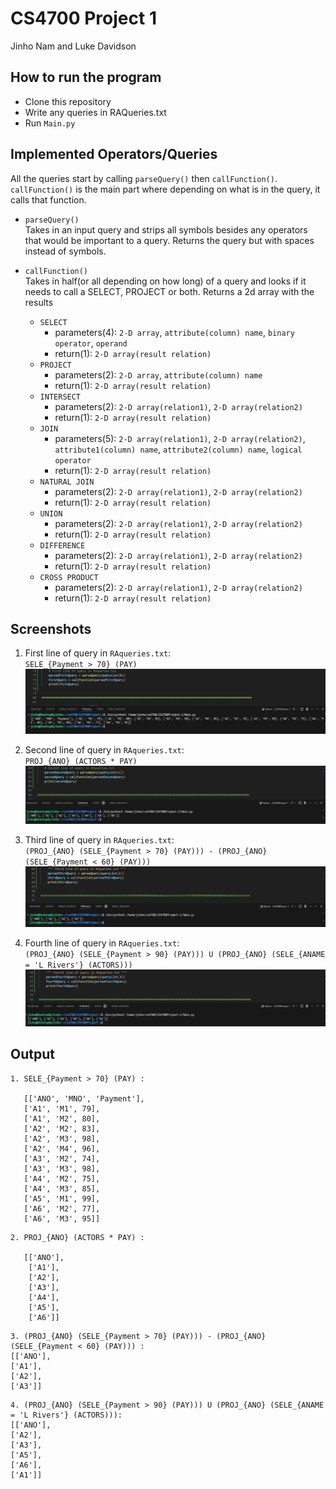 # CS4700 Project 1
Jinho Nam and Luke Davidson


## How to run the program
- Clone this repository
- Write any queries in RAQueries.txt
- Run `Main.py`

## Implemented Operators/Queries
All the queries start by calling `parseQuery()` then `callFunction()`. `callFunction()` is the main part where depending on what is in the query, it calls that function. <br />
* `parseQuery()` <br />
   Takes in an input query and strips all symbols besides any operators that would be important to a query. Returns the query but with spaces instead of symbols. <br />
* `callFunction()`<br />
   Takes in half(or all depending on how long) of a query and looks if it needs to call a SELECT, PROJECT or both. Returns a 2d array with the results

    * `SELECT` <br />
      - parameters(4): `2-D array`, `attribute(column) name`, `binary operator`, `operand`
      - return(1): `2-D array(result relation)`
    * `PROJECT` <br />
      - parameters(2): `2-D array`, `attribute(column) name` 
      - return(1): `2-D array(result relation)`
    * `INTERSECT` <br />
      - parameters(2): `2-D array(relation1)`, `2-D array(relation2)`
      - return(1): `2-D array(result relation)`
    * `JOIN` <br />
      - parameters(5): `2-D array(relation1)`, `2-D array(relation2)`, `attribute1(column) name`, `attribute2(column) name`, `logical operator`
      - return(1): `2-D array(result relation)`
    * `NATURAL JOIN` <br /> 
      - parameters(2): `2-D array(relation1)`, `2-D array(relation2)`
      - return(1): `2-D array(result relation)`
    * `UNION` <br />
      - parameters(2): `2-D array(relation1)`, `2-D array(relation2)`
      - return(1): `2-D array(result relation)`
    * `DIFFERENCE` <br />
      - parameters(2): `2-D array(relation1)`, `2-D array(relation2)`
      - return(1): `2-D array(result relation)`
    * `CROSS PRODUCT` <br />
      - parameters(2): `2-D array(relation1)`, `2-D array(relation2)`
      - return(1): `2-D array(result relation)`

## Screenshots 
1. First line of query in `RAqueries.txt`: <br />
   `SELE_{Payment > 70} (PAY)`
   ![first-query](./images/firstQuery.png)

2. Second line of query in `RAqueries.txt`: <br />
   `PROJ_{ANO} (ACTORS * PAY)`
   ![second-query](./images/secondQuery.png)

3. Third line of query in `RAqueries.txt`: <br />
   `(PROJ_{ANO} (SELE_{Payment > 70} (PAY))) - (PROJ_{ANO} (SELE_{Payment < 60} (PAY))) `
   ![third-query](./images/thirdQuery.png)

4. Fourth line of query in `RAqueries.txt`: <br />
   `(PROJ_{ANO} (SELE_{Payment > 90} (PAY))) U (PROJ_{ANO} (SELE_{ANAME = 'L Rivers'} (ACTORS)))`
   ![fourth-query](./images/fourthQuery.png)

## Output
```
1. SELE_{Payment > 70} (PAY) :

   [['ANO', 'MNO', 'Payment'], 
   ['A1', 'M1', 79], 
   ['A1', 'M2', 80], 
   ['A2', 'M2', 83], 
   ['A2', 'M3', 98], 
   ['A2', 'M4', 96], 
   ['A3', 'M2', 74], 
   ['A3', 'M3', 98], 
   ['A4', 'M2', 75], 
   ['A4', 'M3', 85], 
   ['A5', 'M1', 99], 
   ['A6', 'M2', 77], 
   ['A6', 'M3', 95]]
```
```
2. PROJ_{ANO} (ACTORS * PAY) :

   [['ANO'], 
    ['A1'], 
    ['A2'], 
    ['A3'], 
    ['A4'], 
    ['A5'], 
    ['A6']]
```
```
3. (PROJ_{ANO} (SELE_{Payment > 70} (PAY))) - (PROJ_{ANO} (SELE_{Payment < 60} (PAY))) :
[['ANO'], 
['A1'], 
['A2'], 
['A3']]
```
```
4. (PROJ_{ANO} (SELE_{Payment > 90} (PAY))) U (PROJ_{ANO} (SELE_{ANAME = 'L Rivers'} (ACTORS))):
[['ANO'], 
['A2'], 
['A3'], 
['A5'], 
['A6'], 
['A1']]
```
